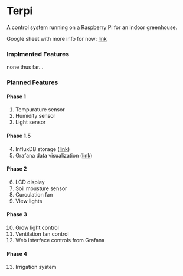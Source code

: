 # Terpi
A control system running on a Raspberry Pi for an indoor greenhouse.

Google sheet with more info for now: [link](https://docs.google.com/spreadsheets/d/1uQJ5DEpvZHVcrjyeobdYDgNQlvSdy6Z_13w_meAUTms/edit?usp=sharing)

### Implmented Features
none thus far...

### Planned Features
#### Phase 1
1. Tempurature sensor
2. Humidity sensor
3. Light sensor

#### Phase 1.5
4. InfluxDB storage ([link](https://www.influxdata.com/))
5. Grafana data visualization ([link](https://grafana.com/))

#### Phase 2
6. LCD display
7. Soil mousture sensor
8. Curculation fan
9. View lights

#### Phase 3
10. Grow light control
11. Ventilation fan control
12. Web interface controls from Grafana

#### Phase 4
13. Irrigation system
